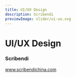 ```yaml
---
title: UI/UX Design
description: Scribendi
previewImage: slider/ui-ux.svg
---
```


# UI/UX Design

### Scribendi

<dynamic-image filename="scribendi/ui-ux2.png" :img-height="3299px"></dynamic-image>

www.scribendichina.com
